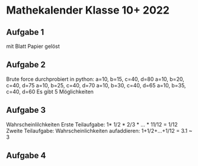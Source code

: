 # Mathekalender Klasse 10+ 2022

## Aufgabe 1
mit Blatt Papier gelöst

## Aufgabe 2
Brute force durchprobiert in python:
a=10, b=15, c=40, d=80
a=10, b=20, c=40, d=75
a=10, b=25, c=40, d=70
a=10, b=30, c=40, d=65
a=10, b=35, c=40, d=60
Es gibt 5 Möglichkeiten

## Aufgabe 3
Wahrscheinlilchkeiten
Erste Teilaufgabe: 1* 1/2 * 2/3 * ... * 11/12 = 1/12
Zweite Teilaufgabe: Wahrscheinlichkeiten aufaddieren: 1+1/2+...+1/12 =  3.1 ~ 3

## Aufgabe 4